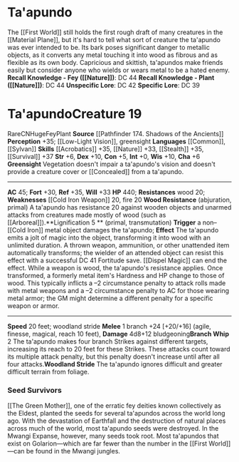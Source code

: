 ﻿---
ac: '45'
alignment: CN
all_resistance: null
burrow_speed: null
charisma: '+6'
climb_speed: null
constitution: '+5'
creature_ability:
- Branch Whip
- Greensight
- Lignification
- Wood Resistance
- Woodland Stride
creature_family: null
description: 'The [[DATABASE/plane/First World|First World]] still holds the first
  rough draft of many creatures in the [[DATABASE/plane/Material Plane|Material Plane]]
  , but it''s hard to tell what sort of creature the ta''apundo was ever intended
  to be. Its bark poses significant danger to metallic objects, as it converts any
  metal touching it into wood as fibrous and as flexible as its own body. Capricious
  and skittish, ta''apundos make friends easily but consider anyone who wields or
  wears metal to be a hated enemy.<br/><br/><b><u>Recall Knowledge - Fey</u> ( [[DATABASE/skill/Nature|Nature]]
  )</b>: DC 44<br/><b><u>Recall Knowledge - Plant</u> ( [[DATABASE/skill/Nature|Nature]]
  )</b>: DC 44<br/><b><u>Unspecific Lore</u></b>: DC 42<br/><b><u>Specific Lore</u></b>:
  DC 39'
dexterity: '+10'
element: null
fly_speed: null
fortitude: '+30'
hardness: null
hp: '440'
id: '1799'
immunity: null
intelligence: '+0'
land_speed: '20'
language:
- '[[DATABASE/language/Common|Common]]'
- '[[DATABASE/language/Sylvan|Sylvan]]'
level: '19'
max_speed: '20'
name: Ta'apundo
perception: '+35'
rarity: Rare
reflex: '+35'
resistance:
- wood 20
rus_type_level: null
school: null
sense:
- '[[DATABASE/monsterability/Low-Light Vision|low-light vision]]'
- greensight
size: Huge
skill:
- '[[DATABASE/skill/Acrobatics|Acrobatics]] +35'
- '[[DATABASE/skill/Nature|Nature]] +33'
- '[[DATABASE/skill/Stealth|Stealth]] +35'
- '[[DATABASE/skill/Survival|Survival]] +37'
source: '[[DATABASE/source/Pathfinder 174. Shadows of the Ancients|Pathfinder #174:
  Shadows of the Ancients]]'
speed:
- 20 feet; woodland stride
spell: null
strength: '+6'
strength_req: '6'
strongest_save:
- Reflex
swim_speed: null
trait:
- '[[DATABASE/trait/Fey|Fey]]'
- '[[DATABASE/trait/Plant|Plant]]'
- '[[DATABASE/trait/Rare|Rare]]'
type: Creature
vision: Low-light vision
weakest_save:
- Fortitude
weakness:
- '[[DATABASE/equipment/Cold Iron Weapon|cold iron]] 20'
- '[[DATABASE/trait/Fire|fire]] 20'
will: '+33'
wisdom: '+10'

---
# Ta'apundo

The [[First World]] still holds the first rough draft of many creatures in the [[Material Plane]], but it's hard to tell what sort of creature the ta'apundo was ever intended to be. Its bark poses significant danger to metallic objects, as it converts any metal touching it into wood as fibrous and as flexible as its own body. Capricious and skittish, ta'apundos make friends easily but consider anyone who wields or wears metal to be a hated enemy.
**Recall Knowledge - Fey ([[Nature]])**: DC 44
**Recall Knowledge - Plant ([[Nature]])**: DC 44
**Unspecific Lore**: DC 42
**Specific Lore**: DC 39

# Ta'apundo<span class="item-type">Creature 19</span>

<span class="trait-rare item-trait">Rare</span><span class="trait-alignment item-trait">CN</span><span class="trait-size item-trait">Huge</span><span class="item-trait">Fey</span><span class="item-trait">Plant</span>
**Source** [[Pathfinder 174. Shadows of the Ancients]]
**Perception** +35; [[Low-Light Vision]], greensight
**Languages** [[Common]], [[Sylvan]]
**Skills** [[Acrobatics]] +35, [[Nature]] +33, [[Stealth]] +35, [[Survival]] +37
**Str** +6, **Dex** +10, **Con** +5, **Int** +0, **Wis** +10, **Cha** +6
**Greensight** Vegetation doesn't impair a ta'apundo's vision and doesn't provide a creature cover or [[Concealed]] from a ta'apundo.

---
**AC** 45; **Fort** +30, **Ref** +35, **Will** +33
**HP** 440; **Resistances** wood 20; **Weaknesses** [[Cold Iron Weapon]] 20, fire 20
<span class="in-box-ability">**Wood Resistance** (abjuration, primal) A ta'apundo has resistance 20 against wooden objects and unarmed attacks from creatures made mostly of wood (such as [[Arboreal]]).</span><span class="in-box-ability">**Lignification <span class="action-icon">5</span> ** (primal, transmutation) **Trigger** a non–[[Cold Iron]] metal object damages the ta'apundo; **Effect** The ta'apundo emits a jolt of magic into the object, transforming it into wood with an unlimited duration. A thrown weapon, ammunition, or other unattended item automatically transforms; the wielder of an attended object can resist this effect with a successful DC 41 Fortitude save. [[Dispel Magic]] can end the effect. While a weapon is wood, the ta'apundo's resistance applies. Once transformed, a formerly metal item's Hardness and HP change to those of wood. This typically inflicts a –2 circumstance penalty to attack rolls made with metal weapons and a –2 circumstance penalty to AC for those wearing metal armor; the GM might determine a different penalty for a specific weapon or armor.</span>

---
**Speed** 20 feet; woodland stride
<span class="in-box-ability">**Melee** <span class="action-icon">1</span> branch +24 [+20/+16] (agile, finesse, magical, reach 10 feet), **Damage** 4d8+12 bludgeoning</span><span class="in-box-ability">**Branch Whip** <span class="action-icon">2</span> The ta'apundo makes four branch Strikes against different targets, increasing its reach to 20 feet for these Strikes. These attacks count toward its multiple attack penalty, but this penalty doesn't increase until after all four attacks.</span><span class="in-box-ability">**Woodland Stride** The ta'apundo ignores difficult and greater difficult terrain from foliage.</span>

###  Seed Survivors

[[The Green Mother]], one of the erratic fey deities known collectively as the Eldest, planted the seeds for several ta'apundos across the world long ago. With the devastation of Earthfall and the destruction of natural places across much of the world, most ta'apundo seeds were destroyed. In the Mwangi Expanse, however, many seeds took root. Most ta'apundos that exist on Golarion—which are far fewer than the number in the [[First World]]—can be found in the Mwangi jungles.
